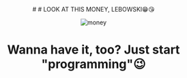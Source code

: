   
<div align=center>
  # 
  # LOOK AT THIS MONEY, LEBOWSKI😁😘 <br>
  
  ![money](https://media.tenor.com/b7jgsT3ctlwAAAAC/when-the-money-fast-money.gif)
  
  #   
  # Wanna have it, too? Just start "programming"😉 <br>
</div>
